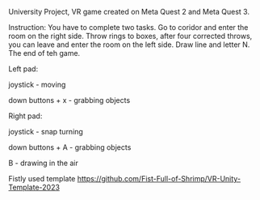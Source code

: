 University Project, VR game created on Meta Quest 2 and Meta Quest 3.

Instruction:
You have to complete two tasks. Go to coridor and enter the room on the right side. Throw rings to boxes, after four corrected throws, you can leave and enter the room on the left side. Draw line and letter N. The end of teh game.

Left pad: 

joystick - moving 

down buttons + x - grabbing objects

Right pad:

joystick - snap turning 

down buttons + A - grabbing objects

B - drawing in the air

Fistly used template 
https://github.com/Fist-Full-of-Shrimp/VR-Unity-Template-2023

